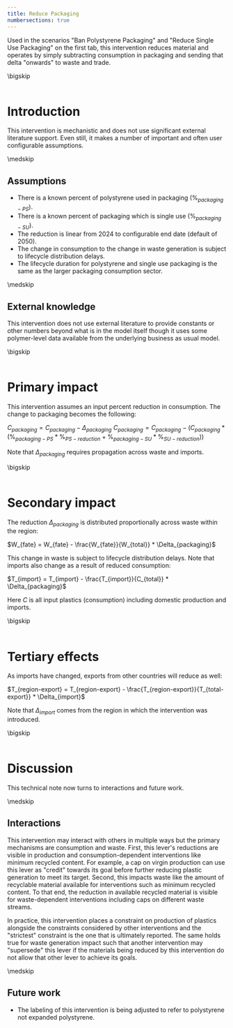 ```yaml
---
title: Reduce Packaging
numbersections: true
---
```

Used in the scenarios "Ban Polystyrene Packaging" and "Reduce Single Use Packaging" on the first tab, this intervention reduces material and operates by simply subtracting consumption in packaging and sending that delta "onwards" to waste and trade.

\bigskip
<br>
<br>

# Introduction
This intervention is mechanistic and does not use significant external literature support. Even still, it makes a number of important and often user configurable assumptions.

\medskip
<br>

## Assumptions

- There is a known percent of polystyrene used in packaging ($\%_{packaging-PS}$).
- There is a known percent of packaging which is single use ($\%_{packaging-SU}$).
- The reduction is linear from 2024 to configurable end date (default of 2050).
- The change in consumption to the change in waste generation is subject to lifecycle distribution delays.
- The lifecycle duration for polystyrene and single use packaging is the same as the larger packaging consumption sector. 

\medskip
<br>

## External knowledge
This intervention does not use external literature to provide constants or other numbers beyond what is in the model itself though it uses some polymer-level data available from the underlying business as usual model.

\bigskip
<br>
<br>

# Primary impact
This intervention assumes an input percent reduction in consumption. The change to packaging becomes the following:

$C_{packaging} = C_{packaging} - \Delta_{packaging}$
$C_{packaging} = C_{packaging} - (C_{packaging} * (\%_{packaging-PS} * \%_{PS-reduction} + \%_{packaging-SU} * \%_{SU-reduction}))$

Note that $\Delta_{packaging}$ requires propagation across waste and imports.

\bigskip
<br>
<br>

# Secondary impact
The reduction $\Delta_{packaging}$ is distributed proportionally across waste within the region:

$W_{fate} = W_{fate} - \frac{W_{fate}}{W_{total}} * \Delta_{packaging}$

This change in waste is subject to lifecycle distribution delays. Note that imports also change as a result of reduced consumption:

$T_{import} = T_{import} - \frac{T_{import}}{C_{total}} * \Delta_{packaging}$

Here $C$ is all input plastics (consumption) including domestic production and imports.

\bigskip
<br>
<br>

# Tertiary effects
As imports have changed, exports from other countries will reduce as well:

$T_{region-export} = T_{region-export} - \frac{T_{region-export}}{T_{total-export}} * \Delta_{import}$

Note that $\Delta_{import}$ comes from the region in which the intervention was introduced.

\bigskip
<br>
<br>

# Discussion
This technical note now turns to interactions and future work.

\medskip
<br>

## Interactions
This intervention may interact with others in multiple ways but the primary mechanisms are consumption and waste. First, this lever's reductions are visible in production and consumption-dependent interventions like minimum recycled content. For example, a cap on virgin production can use this lever as "credit" towards its goal before further reducing plastic generation to meet its target. Second, this impacts waste like the amount of recyclable material available for interventions such as minimum recycled content. To that end, the reduction in available recycled material is visible for waste-dependent interventions including caps on different waste streams.

In practice, this intervention places a constraint on production of plastics alongside the constraints considered by other interventions and the "strictest" constraint is the one that is ultimately reported. The same holds true for waste generation impact such that another intervention may "supersede" this lever if the materials being reduced by this intervention do not allow that other lever to achieve its goals.

\medskip
<br>

## Future work

 - The labeling of this intervention is being adjusted to refer to polystyrene not expanded polystyrene.